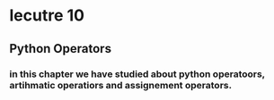 # lecutre 10

## Python Operators

### in this chapter we have studied about python operatoors, artihmatic operatiors and assignement operators.

